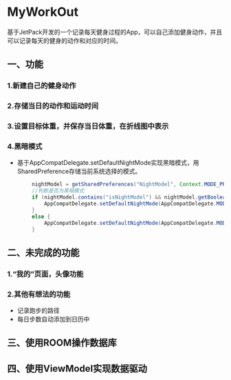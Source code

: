 # MyWorkOut
基于JetPack开发的一个记录每天健身过程的App，可以自己添加健身动作，并且可以记录每天的健身的动作和对应的时间。

## 一、功能
### 1.新建自己的健身动作
### 2.存储当日的动作和运动时间
### 3.设置目标体重，并保存当日体重，在折线图中表示
### 4.黑暗模式
+ 基于AppCompatDelegate.setDefaultNightMode实现黑暗模式，用SharedPreference存储当前系统选择的模式。
```java
        nightModel = getSharedPreferences("NightModel", Context.MODE_PRIVATE); //实例化数据库
        //判断是否为黑暗模式
        if (nightModel.contains("isNightModel") && nightModel.getBoolean("isNightModel",false)){
            AppCompatDelegate.setDefaultNightMode(AppCompatDelegate.MODE_NIGHT_YES);
        }
        else {
            AppCompatDelegate.setDefaultNightMode(AppCompatDelegate.MODE_NIGHT_NO);
        }
```

## 二、未完成的功能
### 1.“我的”页面，头像功能
### 2.其他有想法的功能
+ 记录跑步的路径
+ 每日步数自动添加到日历中

## 三、使用ROOM操作数据库

## 四、使用ViewModel实现数据驱动


